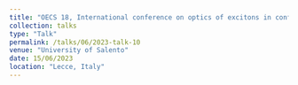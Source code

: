 ```yaml
---
title: "OECS 18, International conference on optics of excitons in confined systems"
collection: talks
type: "Talk"
permalink: /talks/06/2023-talk-10
venue: "University of Salento"
date: 15/06/2023
location: "Lecce, Italy"
---
```

